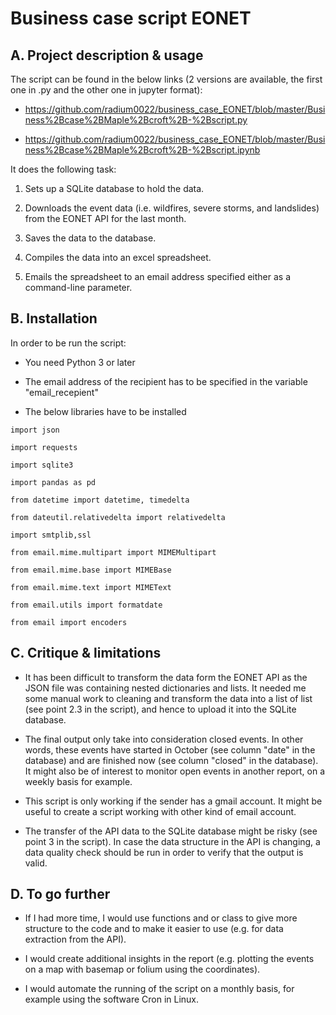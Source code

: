 # Business case script EONET

## A. Project description & usage

The script can be found in the below links (2 versions are available, the first one in .py and the other one in jupyter format): 

* https://github.com/radium0022/business_case_EONET/blob/master/Business%2Bcase%2BMaple%2Bcroft%2B-%2Bscript.py 

* https://github.com/radium0022/business_case_EONET/blob/master/Business%2Bcase%2BMaple%2Bcroft%2B-%2Bscript.ipynb

It does the following task:

1. Sets up a SQLite database to hold the data.

2. Downloads the event data (i.e. wildfires, severe storms, and landslides) from the EONET API for the last month. 

3. Saves the data to the database.

4. Compiles the data into an excel spreadsheet.

5. Emails the spreadsheet to an email address specified either as a command-line parameter.

## B. Installation

In order to be run the script:

* You need Python 3 or later

* The email address of the recipient has to be specified in the variable "email_recepient"

* The below libraries have to be installed

```
import json

import requests

import sqlite3

import pandas as pd

from datetime import datetime, timedelta

from dateutil.relativedelta import relativedelta

import smtplib,ssl

from email.mime.multipart import MIMEMultipart

from email.mime.base import MIMEBase

from email.mime.text import MIMEText

from email.utils import formatdate

from email import encoders
```

## C. Critique & limitations

* It has been difficult to transform the data form the EONET API as the JSON file was containing nested dictionaries and lists. It needed me some manual work to cleaning and transform the data into a list of list (see point 2.3 in the script), and hence to upload it into the SQLite database.

* The final output only take into consideration closed events. In other words, these events have started in October (see column "date" in the database) and are finished now (see column "closed" in the database). It might also be of interest to  monitor open events in another report, on a weekly basis for example.

* This script is only working if the sender has a gmail account. It might be useful to create a script working with other kind of email account. 

* The transfer of the API data to the SQLite database might be risky (see point 3 in the script). In case the data structure in the API is changing, a data quality check should be run in order to verify that the output is valid. 

## D. To go further

* If I had more time, I would use functions and or class to give more structure to the code and to make it easier to use (e.g. for data extraction from the API). 

* I would create additional insights in the report (e.g. plotting the events on a map with basemap or folium using the coordinates).

* I would automate the running of the script on a monthly basis, for example using the software Cron in Linux.
